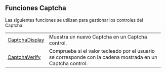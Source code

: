 


## Funciones Captcha
			



<a name="NOTE1"></a>
<a name="NOTE1_1"></a>
Las siguientes funciones se utilizan para gestionar los controles del Captcha:



|   |   |
| --- | --- |
| [CaptchaDisplay](../WDLang2/1000019389.md) | Muestra un nuevo Captcha en un Captcha control. |
| [CaptchaVerify](../WDLang2/1000019390.md) | Comprueba si el valor tecleado por el usuario se corresponde con la cadena mostrada en un Captcha control. |








